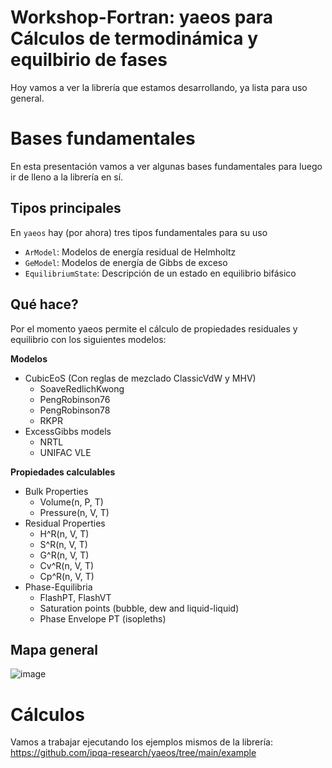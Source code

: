 # Workshop-Fortran: yaeos para Cálculos de termodinámica y equilbirio de fases

Hoy vamos a ver la librería que estamos desarrollando, ya lista para uso
general.

# Bases fundamentales
En esta presentación vamos a ver algunas bases fundamentales para luego ir 
de lleno a la librería en sí.

## Tipos principales

En `yaeos` hay (por ahora) tres tipos fundamentales para su uso

- `ArModel`: Modelos de energía residual de Helmholtz
- `GeModel`: Modelos de energía de Gibbs de exceso
- `EquilibriumState`: Descripción de un estado en equilibrio bifásico

## Qué hace?
Por el momento yaeos permite el cálculo de propiedades residuales y equilibrio con los siguientes modelos:

**Modelos**
- CubicEoS (Con reglas de mezclado ClassicVdW y MHV)
    - SoaveRedlichKwong
    - PengRobinson76
    - PengRobinson78
    - RKPR
- ExcessGibbs models
    - NRTL
    - UNIFAC VLE

**Propiedades calculables** 

- Bulk Properties
   - Volume(n, P, T)
   - Pressure(n, V, T)
- Residual Properties
   - H^R(n, V, T)
   - S^R(n, V, T)
   - G^R(n, V, T)
   - Cv^R(n, V, T)
   - Cp^R(n, V, T)
- Phase-Equilibria
   - FlashPT, FlashVT
   - Saturation points (bubble, dew and liquid-liquid)
   - Phase Envelope PT (isopleths)

## Mapa general

![image](https://github.com/user-attachments/assets/4b6a4ff8-2a36-45e4-9768-34c7ea32dab2)


# Cálculos
Vamos a trabajar ejecutando los ejemplos mismos de la librería:
https://github.com/ipqa-research/yaeos/tree/main/example
